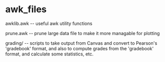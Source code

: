 # awk_files

awklib.awk -- useful awk utility functions

prune.awk -- prune large data file to make it more managable for plotting

grading/ -- scripts to take output from Canvas and convert to Pearson's 'gradebook' format,
          and also to compute grades from the 'gradebook' format, and calculate some
          statistics, etc.
